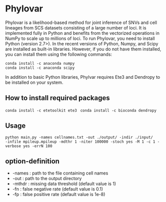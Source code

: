 # Phylovar
Phylovar is a likelihood-based method for joint inference of SNVs and cell lineages from SCS datasets consisting of a large number of loci. It is implemented fully in Python and benefits from the vectorized operations in NumPy to scale up to millions of loci. 
To run Phylovar, you need to install Python (version 2.7>). In the recent versions of Python, Numpy, and Scipy are installed as built-in libraries. However, if you do not have them installed, you can install them using the following commands:
```
conda install -c anaconda numpy
conda install -c anaconda scipy
```
In addition to basic Python libraries, Phylvar requires Ete3 and Dendropy to be installed on your system. 
## How to install required packages 
``` conda install -c etetoolkit ete3 ```
``` conda install -c bioconda dendropy```
## Usage
```
python main.py -names cellnames.txt -out ./output/ -indir ./input/ 
-infile mpileup.mpileup -mdthr 1 -niter 100000 -stoch yes -M 1 -c 1 -verbose yes -errN 100
```

## option-definition
* -names : path to the file containing cell names
* -out : path to the output directory
* -mthdr : missing data threshold (default value is 1)
* -fn : false negative rate (default value is 0.1)
* -fp : false positive rate (default value is 1e-8)
